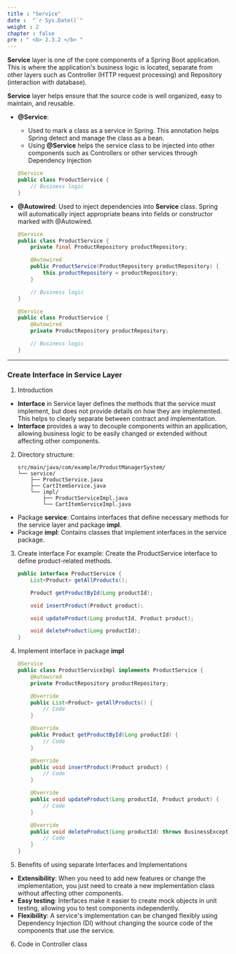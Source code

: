 ```yaml
---
title : "Service"
date :  "`r Sys.Date()`" 
weight : 2 
chapter : false
pre : " <b> 2.3.2 </b> "
---
```


**Service** layer is one of the core components of a Spring Boot application. This is where the application's business logic is located, separate from other layers such as Controller (HTTP request processing) and Repository (interaction with database).

**Service** layer helps ensure that the source code is well organized, easy to maintain, and reusable.

- **@Service**:
    + Used to mark a class as a service in Spring. This annotation helps Spring detect and manage the class as a bean.
    + Using **@Service** helps the service class to be injected into other components such as Controllers or other services through Dependency Injection

    ``` java
    @Service
    public class ProductService {
        // Business logic
    }

- **@Autowired**: Used to inject dependencies into **Service** class. Spring will automatically inject appropriate beans into fields or constructor marked with @Autowired.
    ``` java
    @Service
    public class ProductService {
        private final ProductRepository productRepository;

        @Autowired
        public ProductService(ProductRepository productRepository) {
            this.productRepository = productRepository;
        }

        // Business logic
    }
    ```

    ``` java
    @Service
    public class ProductService {
        @Autowired
        private ProductRepository productRepository;

        // Business logic
    }
    ```
___

### Create Interface in Service Layer

1. Introduction
- **Interface** in Service layer defines the methods that the service must implement, but does not provide details on how they are implemented. This helps to clearly separate between contract and implementation.
- **Interface** provides a way to decouple components within an application, allowing business logic to be easily changed or extended without affecting other components.

2. Directory structure:
    ```
    src/main/java/com/example/ProductManagerSystem/
    └── service/
        ├── ProductService.java
        ├── CartItemService.java
        └── impl/
            ├── ProductServiceImpl.java
            └── CartItemServiceImpl.java

    ```

- Package **service**: Contains interfaces that define necessary methods for the service layer and package **impl**.
- Package **impl**: Contains classes that implement interfaces in the service package.

3. Create interface
For example: Create the ProductService interface to define product-related methods.
    ``` java
    public interface ProductService {
        List<Product> getAllProducts();

        Product getProductById(Long productId);

        void insertProduct(Product product);

        void updateProduct(Long productId, Product product);

        void deleteProduct(Long productId);
    }
    ```

4. Implement interface in package **impl**
    ``` java
    @Service
    public class ProductServiceImpl implements ProductService {
        @Autowired
        private ProductRepository productRepository;

        @Override
        public List<Product> getAllProducts() {
            // Code
        }

        @Override
        public Product getProductById(Long productId) {
            // Code
        }

        @Override
        public void insertProduct(Product product) {
            // Code
        }

        @Override
        public void updateProduct(Long productId, Product product) {
            // Code
        }

        @Override
        public void deleteProduct(Long productId) throws BusinessException {
            // Code
        }
    }
    ```

5. Benefits of using separate Interfaces and Implementations
- **Extensibility**: When you need to add new features or change the implementation, you just need to create a new implementation class without affecting other components.
- **Easy testing**: Interfaces make it easier to create mock objects in unit testing, allowing you to test components independently.
- **Flexibility**: A service's implementation can be changed flexibly using Dependency Injection (DI) without changing the source code of the components that use the service.

6. Code in Controller class
    

